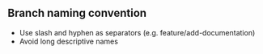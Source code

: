 ## Branch naming convention
- Use slash and hyphen as separators (e.g. feature/add-documentation)
- Avoid long descriptive names